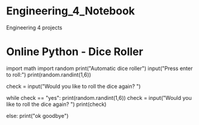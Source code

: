 # Engineering_4_Notebook
Engineering 4 projects

# Online Python - Dice Roller
import math
import random
print("Automatic dice roller")
input("Press enter to roll:")
print(random.randint(1,6))

check = input("Would you like to roll the dice again? ")

while check == "yes":
    print(random.randint(1,6))
    check =  input("Would you like to roll the dice again? ")
    print(check)

else:
    print("ok goodbye")



